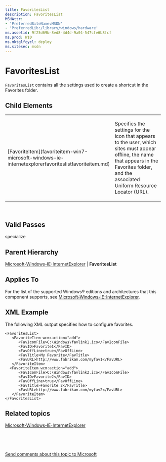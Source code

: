 ```yaml
---
title: FavoritesList
description: FavoritesList
MSHAttr:
- 'PreferredSiteName:MSDN'
- 'PreferredLib:/library/windows/hardware'
ms.assetid: 9f25d69b-8ed8-4d4d-9a04-547cfe6b8fcf
ms.prod: W10
ms.mktglfcycl: deploy
ms.sitesec: msdn
---
```


# FavoritesList


`FavoritesList` contains all the settings used to create a shortcut in the Favorites folder.

## Child Elements


<table>
<colgroup>
<col width="50%" />
<col width="50%" />
</colgroup>
<tbody>
<tr class="odd">
<td><p>[FavoriteItem](favoriteitem-win7-microsoft-windows-ie-internetexplorerfavoriteslistfavoriteitem.md)</p></td>
<td><p>Specifies the settings for the icon that appears to the user, which sites must appear offline, the name that appears in the Favorites folder, and the associated Uniform Resource Locator (URL).</p></td>
</tr>
</tbody>
</table>

 

## Valid Passes


specialize

## Parent Hierarchy


[Microsoft-Windows-IE-InternetExplorer](microsoft-windows-ie-internetexplorer-win7-microsoft-windows-ie-internetexplorer.md) | **FavoritesList**

## Applies To


For the list of the supported Windows® editions and architectures that this component supports, see [Microsoft-Windows-IE-InternetExplorer](microsoft-windows-ie-internetexplorer-win7-microsoft-windows-ie-internetexplorer.md).

## XML Example


The following XML output specifies how to configure favorites.

``` syntax
<FavoritesList>
   <FavoriteItem wcm:action="add">
      <FavIconFile>C:\Windows\favlink1.ico</FavIconFile>
      <FavID>Favorite1</FavID>
      <FavOffLine>true</FavOffLine>
      <FavTitle>My Favorite</FavTitle>
      <FavURL>http://www.fabrikam.com/myfav1</FavURL>
   </FavoriteItem>
  <FavoriteItem wcm:action="add">
      <FavIconFile>C:\Windows\favlink2.ico</FavIconFile>
      <FavID>Favorite2</FavID>
      <FavOffLine>true</FavOffLine>
      <FavTitle>Favorite 2</FavTitle>
      <FavURL>http://www.fabrikam.com/myfav2</FavURL>
   </FavoriteItem>
</FavoritesList>
```

## Related topics


[Microsoft-Windows-IE-InternetExplorer](microsoft-windows-ie-internetexplorer-win7-microsoft-windows-ie-internetexplorer.md)

 

 

[Send comments about this topic to Microsoft](mailto:wsddocfb@microsoft.com?subject=Documentation%20feedback%20%5Bp_unattend\p_unattend%5D:%20FavoritesList%20%20RELEASE:%20%2810/3/2016%29&body=%0A%0APRIVACY%20STATEMENT%0A%0AWe%20use%20your%20feedback%20to%20improve%20the%20documentation.%20We%20don't%20use%20your%20email%20address%20for%20any%20other%20purpose,%20and%20we'll%20remove%20your%20email%20address%20from%20our%20system%20after%20the%20issue%20that%20you're%20reporting%20is%20fixed.%20While%20we're%20working%20to%20fix%20this%20issue,%20we%20might%20send%20you%20an%20email%20message%20to%20ask%20for%20more%20info.%20Later,%20we%20might%20also%20send%20you%20an%20email%20message%20to%20let%20you%20know%20that%20we've%20addressed%20your%20feedback.%0A%0AFor%20more%20info%20about%20Microsoft's%20privacy%20policy,%20see%20http://privacy.microsoft.com/default.aspx. "Send comments about this topic to Microsoft")





